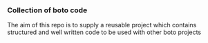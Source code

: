 ### Collection of boto code

The aim of this repo is to supply a reusable project which contains structured and well written code to be used with
other boto projects

